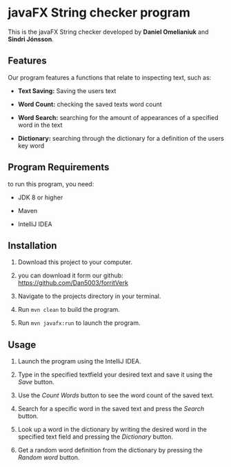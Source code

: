  # javaFX String checker program

This is the javaFX String checker developed by **Daniel Omelianiuk** and **Sindri Jónsson**.


 ## Features

Our program features a functions that relate to inspecting text, such as:

* **Text Saving:** Saving the users text
  
* **Word Count:** checking the saved texts word count
  
* **Word Search:** searching for the amount of appearances of a specified word in the text
  
* **Dictionary:** searching through the dictionary for a definition of the users key word


 ## Program Requirements

to run this program, you need:

* JDK 8 or higher

* Maven

* IntelliJ IDEA


 ## Installation

1. Download this project to your computer.

2. you can download it form our github: https://github.com/Dan5003/forritVerk

3. Navigate to the projects directory in your terminal.

4. Run ``mvn clean`` to build the program.

5. Run ``mvn javafx:run`` to launch the program.

 ## Usage

1.  Launch the program using the IntelliJ IDEA.
   
2.  Type in the specified textfield your desired text and save it using the *Save* button.
   
3.  Use the *Count Words* button to see the word count of the saved text.
   
4.  Search for a specific word in the saved text and press the *Search* button.
   
5.  Look up a word in the dictionary by writing the desired word in the specified text field and pressing the *Dictionary* button.
    
6.  Get a random word definition from the dictionary by pressing the *Random word* button.
    

